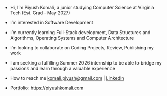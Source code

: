 - Hi, I’m Piyush Komali, a junior studying Computer Science at Virginia Tech (Est. Grad - May 2027)
- I’m interested in Software Development
- I’m currently learning Full-Stack development, Data Structures and Algorithms, Operating Systems and Computer Architecture
- I’m looking to collaborate on Coding Projects, Review, Publishing my work
- I am seeking a fulfilling Summer 2026 internship to be able to bridge my passions and learn through a valuable experience
- How to reach me komali.piyush@gmail.com | [LinkedIn](www.linkedin.com/in/piyush-komali-53bb09240)

- Portfolio: https://piyushkomali.com
<!---
piyushkomali/piyushkomali is a special repository because its `README.md` (this file) appears on your GitHub profile.
You can click the Preview link to take a look at your changes.
--->
